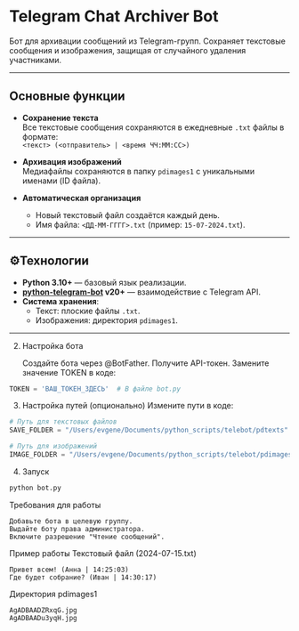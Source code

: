 # Telegram Chat Archiver Bot

Бот для архивации сообщений из Telegram-групп. Сохраняет текстовые сообщения и изображения, защищая от случайного удаления участниками.

---

## Основные функции

- **Сохранение текста**  
  Все текстовые сообщения сохраняются в ежедневные `.txt` файлы в формате:  
  `<текст> (<отправитель> | <время ЧЧ:ММ:СС>)`

- **Архивация изображений**  
  Медиафайлы сохраняются в папку `pdimages1` с уникальными именами (ID файла).

- **Автоматическая организация**  
  - Новый текстовый файл создаётся каждый день.
  - Имя файла: `<ДД-ММ-ГГГГ>.txt` (пример: `15-07-2024.txt`).

---

## ⚙Технологии

- **Python 3.10+** — базовый язык реализации.
- **[python-telegram-bot](https://python-telegram-bot.org/) v20+** — взаимодействие с Telegram API.
- **Система хранения**:
  - Текст: плоские файлы `.txt`.
  - Изображения: директория `pdimages1`.

---

2. Настройка бота

    Создайте бота через @BotFather.
    Получите API-токен.
    Замените значение TOKEN в коде:

```python
TOKEN = 'ВАШ_ТОКЕН_ЗДЕСЬ'  # В файле bot.py
```
3. Настройка путей (опционально)
Измените пути в коде:
```python
# Путь для текстовых файлов
SAVE_FOLDER = "/Users/evgene/Documents/python_scripts/telebot/pdtexts"

# Путь для изображений
IMAGE_FOLDER = "/Users/evgene/Documents/python_scripts/telebot/pdimages1"
```
4. Запуск
```bash
python bot.py
```
Требования для работы

    Добавьте бота в целевую группу.
    Выдайте боту права администратора.
    Включите разрешение "Чтение сообщений".

Пример работы
Текстовый файл (2024-07-15.txt)
```
Привет всем! (Анна | 14:25:03)
Где будет собрание? (Иван | 14:30:17)
```
Директория pdimages1
```
AgADBAADZRxqG.jpg
AgADBAADu3yqH.jpg
```
